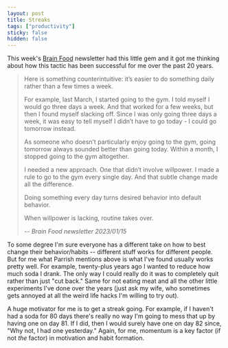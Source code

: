 ```yaml
---
layout: post
title: Streaks
tags: ["productivity"]
sticky: false
hidden: false
---
```


This week's [Brain Food](https://fs.blog) newsletter had this little gem and it got me thinking about how this tactic has been successful for me over the past 20 years.

> Here is something counterintuitive: it’s easier to do something daily rather than a few times a week.
>
> For example, last March, I started going to the gym. I told myself I would go three days a week. And that worked for a few weeks, but then I found myself slacking off. Since I was only going three days a week, it was easy to tell myself I didn’t have to go today - I could go tomorrow instead.
>
> As someone who doesn’t particularly enjoy going to the gym, going tomorrow always sounded better than going today. Within a month, I stopped going to the gym altogether.
>
> I needed a new approach. One that didn’t involve willpower. I made a rule to go to the gym every single day. And that subtle change made all the difference.
>
> Doing something every day turns desired behavior into default behavior.
>
> When willpower is lacking, routine takes over.
>
> _-- Brain Food newsletter 2023/01/15_

To some degree I'm sure everyone has a different take on how to best change their behavior/habits -- different stuff works for different people.  But for me what Parrish mentions above is what I've found usually works pretty well.  For example, twenty-plus years ago I wanted to reduce how much soda I drank.  The only way I could really do it was to completely quit rather than just "cut back."  Same for not eating meat and all the other little experiments I've done over the years (just ask my wife, who sometimes gets annoyed at all the weird life hacks I'm willing to try out).

A huge motivator for me is to get a streak going.  For example, if I haven't had a soda for 80 days there's really no way I'm going to mess that up by having one on day 81.  If I did, then I would surely have one on day 82 since, "Why not, I had one yesterday."  Again, for me, momentum is a key factor (if not _the_ factor) in motivation and habit formation.